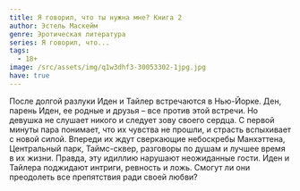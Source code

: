 ```yaml
---
title: Я говорил, что ты нужна мне? Книга 2
author: Эстель Маскейм
genre: Эротическая литература
series: Я говорил, что...
tags:
  - 18+
image: /src/assets/img/q1w3dhf3-30053302-1jpg.jpg
have: true
---
```

После долгой разлуки Иден и Тайлер встречаются в Нью-Йорке. Ден, парень Иден, ее родные и друзья – все против этой встречи. Но девушка не слушает никого и следует зову своего сердца. С первой минуты пара понимает, что их чувства не прошли, и страсть вспыхивает с новой силой. Впереди их ждут сверкающие небоскребы Манхэттена, Центральный парк, Таймс-сквер, разговоры по душам и лучшее время в их жизни. Правда, эту идиллию нарушают неожиданные гости. Иден и Тайлера поджидают интриги, ревность и ложь. Смогут ли они преодолеть все препятствия ради своей любви?
